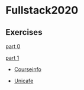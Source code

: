 # Fullstack2020

## Exercises
[part 0](https://github.com/lchz/Fullstack2020/tree/master/part0)

[part 1](https://github.com/lchz/FullStack2019/tree/master/part1)

+ [Courseinfo]()

+ [Unicafe]()
